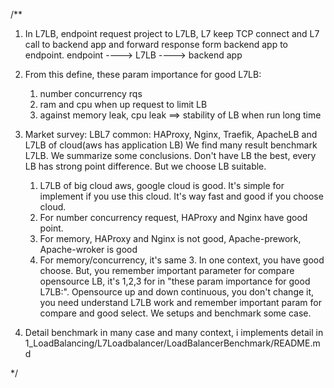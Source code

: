 /**
  1) In L7LB, endpoint request project to L7LB, L7 keep TCP connect and L7 call to backend app and forward response form backend app to endpoint.
                                      endpoint ---->  L7LB  ----> backend app

  2) From this define, these param importance for good L7LB:
      1) number concurrency rqs
      2) ram and cpu when up request to limit LB
      3) against memory leak, cpu leak ==> stability of LB when run long time

  3) Market survey:
    LBL7 common:  HAProxy, Nginx, Traefik, ApacheLB and L7LB of cloud(aws has application LB)
    We find many result benchmark L7LB. We summarize some conclusions. Don't have LB the best, every LB has strong point difference. But we choose LB suitable.
        1) L7LB of big cloud aws, google cloud is good. It's simple for implement if you use this cloud. It's way fast and good if you choose cloud.
        2) For number concurrency request, HAProxy and Nginx have good point.
        3) For memory, HAProxy and Nginx is not good, Apache-prework, Apache-wroker is good
        4) For memory/concurrency, it's same 3.
  In one context, you have good choose. But, you remember important parameter for compare opensource LB, it's  1,2,3 for in "these param importance for good L7LB:". Opensource up and down continuous, you don't change it, you need understand L7LB work and remember important param  for compare and good select.
  We setups and benchmark some case.

  4) Detail benchmark in many case and many context, i implements detail in 1_LoadBalancing/L7Loadbalancer/LoadBalancerBenchmark/README.md
     
*/
